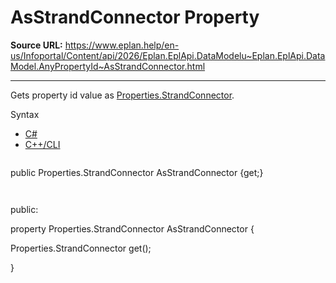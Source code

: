 # AsStrandConnector Property

**Source URL:** https://www.eplan.help/en-us/Infoportal/Content/api/2026/Eplan.EplApi.DataModelu~Eplan.EplApi.DataModel.AnyPropertyId~AsStrandConnector.html

---

Gets property id value as [Properties.StrandConnector](Eplan.EplApi.DataModelu~Eplan.EplApi.DataModel.Properties+StrandConnector.html).

Syntax

- [C#](#i-syntax-CS)
- [C++/CLI](#i-syntax-CPP2005)

```
```
public Properties.StrandConnector AsStrandConnector {get;}
```
```

```
```
public:

property Properties.StrandConnector AsStrandConnector {

   Properties.StrandConnector get();

}
```
```
